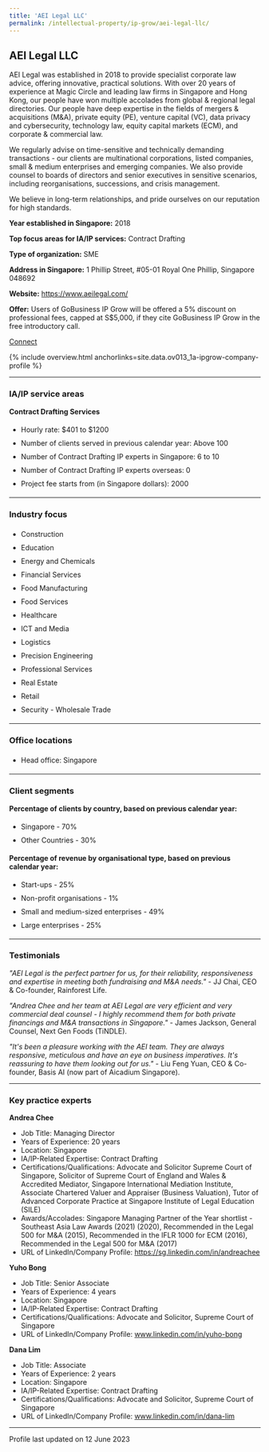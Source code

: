 ```yaml
---
title: 'AEI Legal LLC'
permalink: /intellectual-property/ip-grow/aei-legal-llc/
---
```


## AEI Legal LLC

AEI Legal was established in 2018 to provide specialist corporate law advice, offering innovative, practical solutions. With over 20 years of experience at Magic Circle and leading law firms in Singapore and Hong Kong, our people have won multiple accolades from global & regional legal directories.
Our people have deep expertise in the fields of mergers & acquisitions (M&A), private equity (PE), venture capital (VC), data privacy and cybersecurity, technology law, equity capital markets (ECM), and corporate & commercial law.

We regularly advise on time-sensitive and technically demanding transactions - our clients are multinational corporations, listed companies, small & medium enterprises and emerging companies. We also provide counsel to boards of directors and senior executives in sensitive scenarios, including reorganisations, successions, and crisis management.

We believe in long-term relationships, and pride ourselves on our reputation for high standards.

<b>Year established in Singapore:</b> 2018

<b>Top focus areas for IA/IP services:</b> Contract Drafting

<b>Type of organization:</b> SME

<b>Address in Singapore:</b> 1 Phillip Street, #05-01 Royal One Phillip, Singapore 048692

<b>Website:</b> <a href='https://www.aeilegal.com/'>https://www.aeilegal.com/</a>

<b>Offer:</b> Users of GoBusiness IP Grow will be offered a 5% discount on professional fees, capped at S$5,000, if they cite GoBusiness IP Grow in the free introductory call.

<a class='btn' href='https://form.gov.sg/642d0129355de1001111ad18' target='_blank' rel='noopener'>Connect</a>

{% include overview.html anchorlinks=site.data.ov013_1a-ipgrow-company-profile %}

---
<a name='ip-related-service-areas'></a>
### IA/IP service areas

**Contract Drafting Services**

<ul>
<li style='line-height: 27px; margin: 0px 0px !important'>Hourly rate:  $401 to $1200</li>
<li style='line-height: 27px; margin: 0px 0px !important'>Number of clients served in previous calendar year: Above 100</li>
<li style='line-height: 27px; margin: 0px 0px !important'>Number of Contract Drafting IP experts in Singapore: 6 to 10</li>
<li style='line-height: 27px; margin: 0px 0px !important'>Number of Contract Drafting IP experts overseas: 0</li>
<li style='line-height: 27px; margin: 0px 0px !important'>Project fee starts from (in Singapore dollars): 2000</li>
</ul>

---
<a name='industry-focus'></a>
### Industry focus

<ul><li style='line-height: 27px; margin: 0px 0px !important'> Construction</li><li style='line-height: 27px; margin: 0px 0px !important'>Education</li><li style='line-height: 27px; margin: 0px 0px !important'>Energy and Chemicals</li><li style='line-height: 27px; margin: 0px 0px !important'>Financial Services</li><li style='line-height: 27px; margin: 0px 0px !important'>Food Manufacturing</li><li style='line-height: 27px; margin: 0px 0px !important'>Food Services</li><li style='line-height: 27px; margin: 0px 0px !important'>Healthcare</li><li style='line-height: 27px; margin: 0px 0px !important'>ICT and Media</li><li style='line-height: 27px; margin: 0px 0px !important'>Logistics</li><li style='line-height: 27px; margin: 0px 0px !important'>Precision Engineering</li><li style='line-height: 27px; margin: 0px 0px !important'>Professional Services</li><li style='line-height: 27px; margin: 0px 0px !important'>Real Estate</li><li style='line-height: 27px; margin: 0px 0px !important'>Retail</li><li style='line-height: 27px; margin: 0px 0px !important'>Security
 - Wholesale Trade</li></ul>

---
<a name='office-locations'></a>
### Office locations

<ul><li style='line-height: 27px; margin: 0px 0px !important'> Head office: Singapore</li></ul>

---
<a name='client-segments'></a>
### Client segments

**Percentage of clients by country, based on previous calendar year:**

<ul><li style='line-height: 27px; margin: 0px 0px !important'> Singapore - 70%	</li><li style='line-height: 27px; margin: 0px 0px !important'>Other Countries - 30%</li></ul>

**Percentage of revenue by organisational type, based on previous calendar year:**

<ul><li style='line-height: 27px; margin: 0px 0px !important'> Start-ups - 25%</li><li style='line-height: 27px; margin: 0px 0px !important'>Non-profit organisations - 1%</li><li style='line-height: 27px; margin: 0px 0px !important'>Small and medium-sized enterprises - 49%</li><li style='line-height: 27px; margin: 0px 0px !important'>Large enterprises - 25%</li></ul>

---
<a name='testimonials'></a>
### Testimonials

*"AEI Legal is the perfect partner for us, for their reliability, responsiveness and expertise in meeting both fundraising and M&A needs."* - JJ Chai, CEO & Co-founder, Rainforest Life.

*"Andrea Chee and her team at AEI Legal are very efficient and very commercial deal counsel - I highly recommend them for both private financings and M&A transactions in Singapore."* - James Jackson, General Counsel, Next Gen Foods (TiNDLE).

*"It's been a pleasure working with the AEI team. They are always responsive, meticulous and have an eye on business imperatives. It's reassuring to have them looking out for us."* - Liu Feng Yuan, CEO & Co-founder, Basis AI (now part of Aicadium Singapore).



---
<a name='key-practice-experts'></a>
### Key practice experts

**Andrea Chee**

- Job Title: Managing Director
- Years of Experience: 20 years
- Location: Singapore
- IA/IP-Related Expertise: Contract Drafting
- Certifications/Qualifications: Advocate and Solicitor Supreme Court of Singapore, Solicitor of Supreme Court of England and Wales & Accredited Mediator, Singapore International Mediation Institute, Associate Chartered Valuer and Appraiser (Business Valuation), Tutor of Advanced Corporate Practice at Singapore Institute of Legal Education (SILE)
- Awards/Accolades: Singapore Managing Partner of the Year shortlist - Southeast Asia Law Awards (2021) (2020), Recommended in the Legal 500 for M&A (2015), Recommended in the IFLR 1000 for ECM (2016), Recommended in the Legal 500 for M&A (2017)
- URL of LinkedIn/Company Profile: https://sg.linkedin.com/in/andreachee

**Yuho Bong**

- Job Title: Senior Associate
- Years of Experience: 4 years
- Location: Singapore
- IA/IP-Related Expertise: Contract Drafting
- Certifications/Qualifications: Advocate and Solicitor, Supreme Court of Singapore
- URL of LinkedIn/Company Profile: www.linkedin.com/in/yuho-bong

**Dana Lim**

- Job Title: Associate
- Years of Experience: 2 years
- Location: Singapore
- IA/IP-Related Expertise: Contract Drafting
- Certifications/Qualifications: Advocate and Solicitor, Supreme Court of Singapore
- URL of LinkedIn/Company Profile: www.linkedin.com/in/dana-lim

---
Profile last updated on 12 June 2023
